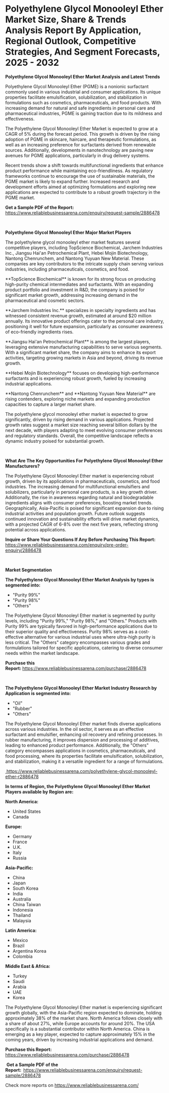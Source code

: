 <p><h1>Polyethylene Glycol Monooleyl Ether Market Size, Share & Trends Analysis Report By Application, Regional Outlook, Competitive Strategies, And Segment Forecasts, 2025 - 2032</h1></p><p><strong>Polyethylene Glycol Monooleyl Ether Market Analysis and Latest Trends</strong></p>
<p><p>Polyethylene Glycol Monooleyl Ether (PGME) is a nonionic surfactant commonly used in various industrial and consumer applications. Its unique properties facilitate emulsification, solubilization, and stabilization in formulations such as cosmetics, pharmaceuticals, and food products. With increasing demand for natural and safe ingredients in personal care and pharmaceutical industries, PGME is gaining traction due to its mildness and effectiveness.</p><p>The Polyethylene Glycol Monooleyl Ether Market is expected to grow at a CAGR of 5% during the forecast period. This growth is driven by the rising adoption of PGME in skincare, haircare, and therapeutic formulations, as well as an increasing preference for surfactants derived from renewable sources. Additionally, developments in nanotechnology are paving new avenues for PGME applications, particularly in drug delivery systems. </p><p>Recent trends show a shift towards multifunctional ingredients that enhance product performance while maintaining eco-friendliness. As regulatory frameworks continue to encourage the use of sustainable materials, the PGME market is likely to expand further. Increased research and development efforts aimed at optimizing formulations and exploring new applications are expected to contribute to a robust growth trajectory in the PGME market.</p></p>
<p><strong>Get a Sample PDF of the Report:&nbsp;</strong> <a href="https://www.reliablebusinessarena.com/enquiry/request-sample/2886478?utm_campaign=2112&utm_medium=2&utm_source=Github&utm_content=ia&utm_term=13032025&utm_id=polyethylene-glycol-monooleyl-ether">https://www.reliablebusinessarena.com/enquiry/request-sample/2886478</a></p>
<p>&nbsp;</p>
<p><strong>Polyethylene Glycol Monooleyl Ether Major Market Players</strong></p>
<p><p>The polyethylene glycol monooleyl ether market features several competitive players, including TopScience Biochemical, Jarchem Industries Inc., Jiangsu Hai'an Petrochemical Plant, Hebei Mojin Biotechnology, Nantong Chenrunchem, and Nantong Yuyuan New Material. These companies are key contributors to the intricate supply chain serving various industries, including pharmaceuticals, cosmetics, and food.</p><p>**TopScience Biochemical** is known for its strong focus on producing high-purity chemical intermediates and surfactants. With an expanding product portfolio and investment in R&D, the company is poised for significant market growth, addressing increasing demand in the pharmaceutical and cosmetic sectors. </p><p>**Jarchem Industries Inc.** specializes in specialty ingredients and has witnessed consistent revenue growth, estimated at around $20 million annually. Its innovative product offerings cater to the personal care industry, positioning it well for future expansion, particularly as consumer awareness of eco-friendly ingredients rises.</p><p>**Jiangsu Hai'an Petrochemical Plant** is among the largest players, leveraging extensive manufacturing capabilities to serve various segments. With a significant market share, the company aims to enhance its export activities, targeting growing markets in Asia and beyond, driving its revenue growth.</p><p>**Hebei Mojin Biotechnology** focuses on developing high-performance surfactants and is experiencing robust growth, fueled by increasing industrial applications. </p><p>**Nantong Chenrunchem** and **Nantong Yuyuan New Material** are rising contenders, exploring niche markets and expanding production capacities to capture a larger market share.</p><p>The polyethylene glycol monooleyl ether market is expected to grow significantly, driven by rising demand in various applications. Projected growth rates suggest a market size reaching several billion dollars by the next decade, with players adapting to meet evolving consumer preferences and regulatory standards. Overall, the competitive landscape reflects a dynamic industry poised for substantial growth.</p></p>
<p>&nbsp;</p>
<p><strong>What Are The Key Opportunities For Polyethylene Glycol Monooleyl Ether Manufacturers?</strong></p>
<p><p>The Polyethylene Glycol Monooleyl Ether market is experiencing robust growth, driven by its applications in pharmaceuticals, cosmetics, and food industries. The increasing demand for multifunctional emulsifiers and solubilizers, particularly in personal care products, is a key growth driver. Additionally, the rise in awareness regarding natural and biodegradable ingredients aligns with consumer preferences, boosting market trends. Geographically, Asia-Pacific is poised for significant expansion due to rising industrial activities and population growth. Future outlook suggests continued innovation and sustainability efforts will drive market dynamics, with a projected CAGR of 6-8% over the next five years, reflecting strong potential across applications.</p></p>
<p><strong>Inquire or Share Your Questions If Any Before Purchasing This Report:</strong> <a href="https://www.reliablebusinessarena.com/enquiry/pre-order-enquiry/2886478?utm_campaign=2112&utm_medium=2&utm_source=Github&utm_content=ia&utm_term=13032025&utm_id=polyethylene-glycol-monooleyl-ether">https://www.reliablebusinessarena.com/enquiry/pre-order-enquiry/2886478</a></p>
<p>&nbsp;</p>
<p><strong>Market Segmentation</strong></p>
<p><strong>The Polyethylene Glycol Monooleyl Ether Market Analysis by types is segmented into:</strong></p>
<p><ul><li>"Purity 99%"</li><li>"Purity 98%"</li><li>"Others"</li></ul></p>
<p><p>The Polyethylene Glycol Monooleyl Ether market is segmented by purity levels, including "Purity 99%," "Purity 98%," and "Others." Products with Purity 99% are typically favored in high-performance applications due to their superior quality and effectiveness. Purity 98% serves as a cost-effective alternative for various industrial uses where ultra-high purity is less critical. The "Others" category encompasses various grades and formulations tailored for specific applications, catering to diverse consumer needs within the market landscape.</p></p>
<p><strong>Purchase this Report:&nbsp;</strong><a href="https://www.reliablebusinessarena.com/purchase/2886478?utm_campaign=2112&utm_medium=2&utm_source=Github&utm_content=ia&utm_term=13032025&utm_id=polyethylene-glycol-monooleyl-ether">https://www.reliablebusinessarena.com/purchase/2886478</a></p>
<p>&nbsp;</p>
<p><strong>The Polyethylene Glycol Monooleyl Ether Market Industry Research by Application is segmented into:</strong></p>
<p><ul><li>"Oil"</li><li>"Rubber"</li><li>"Others"</li></ul></p>
<p><p>The Polyethylene Glycol Monooleyl Ether market finds diverse applications across various industries. In the oil sector, it serves as an effective surfactant and emulsifier, enhancing oil recovery and refining processes. In rubber manufacturing, it improves dispersion and processing of additives, leading to enhanced product performance. Additionally, the "Others" category encompasses applications in cosmetics, pharmaceuticals, and food processing, where its properties facilitate emulsification, solubilization, and stabilization, making it a versatile ingredient for a range of formulations.</p></p>
<p><a href="https://www.reliablebusinessarena.com/polyethylene-glycol-monooleyl-ether-r2886478?utm_campaign=2112&utm_medium=2&utm_source=Github&utm_content=ia&utm_term=13032025&utm_id=polyethylene-glycol-monooleyl-ether">&nbsp;https://www.reliablebusinessarena.com/polyethylene-glycol-monooleyl-ether-r2886478</a></p>
<p><strong>In terms of Region, the Polyethylene Glycol Monooleyl Ether Market Players available by Region are:</strong></p>
<p>
    <p> <strong> North America: </strong>
        <ul>
            <li>United States</li>
            <li>Canada</li>
        </ul>
        </p> 
    <p> <strong> Europe: </strong>
        <ul>
            <li>Germany</li>
            <li>France</li>
            <li>U.K.</li>
            <li>Italy</li>
            <li>Russia</li>
        </ul>
        </p> 
    <p> <strong> Asia-Pacific: </strong>
        <ul>
            <li>China</li>
            <li>Japan</li>
            <li>South Korea</li>
            <li>India</li>
            <li>Australia</li>
            <li>China Taiwan</li>
            <li>Indonesia</li>
            <li>Thailand</li>
            <li>Malaysia</li>
        </ul>
        </p> 
    <p> <strong> Latin America: </strong>
        <ul>
            <li>Mexico</li>
            <li>Brazil</li>
            <li>Argentina Korea</li>
            <li>Colombia</li>
        </ul>
        </p> 
    <p> <strong> Middle East & Africa: </strong>
        <ul>
            <li>Turkey</li>
            <li>Saudi</li>
            <li>Arabia</li>
            <li>UAE</li>
            <li>Korea</li>
        </ul>
    </p>
    </p>
<p><p>The Polyethylene Glycol Monooleyl Ether market is experiencing significant growth globally, with the Asia-Pacific region expected to dominate, holding approximately 38% of the market share. North America follows closely with a share of about 27%, while Europe accounts for around 20%. The USA specifically is a substantial contributor within North America. China is emerging as a key player, expected to capture approximately 15% in the coming years, driven by increasing industrial applications and demand.</p></p>
<p><strong>Purchase this Report: </strong><a href="https://www.reliablebusinessarena.com/purchase/2886478?utm_campaign=2112&utm_medium=2&utm_source=Github&utm_content=ia&utm_term=13032025&utm_id=polyethylene-glycol-monooleyl-ether">https://www.reliablebusinessarena.com/purchase/2886478</a></p>
<p>&nbsp;<strong>Get a Sample PDF of the Report:&nbsp;&nbsp;</strong><a href="https://www.reliablebusinessarena.com/enquiry/request-sample/2886478?utm_campaign=2112&utm_medium=2&utm_source=Github&utm_content=ia&utm_term=13032025&utm_id=polyethylene-glycol-monooleyl-ether">https://www.reliablebusinessarena.com/enquiry/request-sample/2886478</a></p>
<p><strong></strong></p>
<p>Check more reports on <a href="https://www.reliablebusinessarena.com/?utm_campaign=2112&utm_medium=2&utm_source=Github&utm_content=ia&utm_term=13032025&utm_id=polyethylene-glycol-monooleyl-ether">https://www.reliablebusinessarena.com/</a></p>